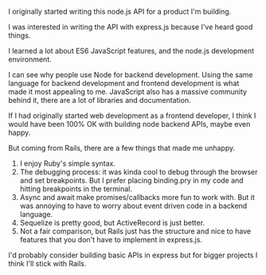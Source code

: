 I originally started writing this node.js API for a product I'm building.

I was interested in writing the API with express.js because I've heard good things.

I learned a lot about ES6 JavaScript features, and the node.js development environment.

I can see why people use Node for backend development. Using the same language for backend development and frontend development is what made it most appealing to me. JavaScript also has a massive community behind it, there are a lot of libraries and documentation.

If I had originally started web development as a frontend developer, I think I would have been 100% OK with building node backend APIs, maybe even happy.

But coming from Rails, there are a few things that made me unhappy.

1. I enjoy Ruby's simple syntax.
2. The debugging process: it was kinda cool to debug through the browser and set breakpoints. But I prefer placing binding.pry in my code and hitting breakpoints in the terminal.
3. Async and await make promises/callbacks more fun to work with. But it was annoying to have to worry about event driven code in a backend language.
4. Sequelize is pretty good, but ActiveRecord is just better.
5. Not a fair comparison, but Rails just has the structure and nice to have features that you don't have to implement in express.js.

I'd probably consider building basic APIs in express but for bigger projects I think I'll stick with Rails.
